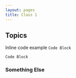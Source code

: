 ```yaml
---
layout: pages
title: Class 1
---
```


## Topics 

Inline code example `Code Block`

~~~
Code Block
~~~

### Something Else

